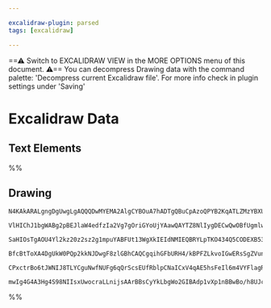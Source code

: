 ```yaml
---

excalidraw-plugin: parsed
tags: [excalidraw]

---
```

==⚠  Switch to EXCALIDRAW VIEW in the MORE OPTIONS menu of this document. ⚠== You can decompress Drawing data with the command palette: 'Decompress current Excalidraw file'. For more info check in plugin settings under 'Saving'


# Excalidraw Data
## Text Elements
%%
## Drawing
```compressed-json
N4KAkARALgngDgUwgLgAQQQDwMYEMA2AlgCYBOuA7hADTgQBuCpAzoQPYB2KqATLZMzYBXUtiRoIACyhQ4zZAHoFAc0JRJQgEYA6bGwC2CgF7N6hbEcK4OCtptbErHALRY8RMpWdx8Q1TdIEfARcZgRmBShcZQUebTiATho6IIR9BA4oZm4AbXAwUDAiiBJuCAApQgAhKoBZAA0OACVkoshYRDKoLChW4sxuAHZB/mKYbmcAZmn4gBYeAEYADkGA

VlHIChJ1bgWABg2pBEJlaW4edfzIa2Vg7gOriGYoUjYAawQAYTZ8NlIygDECwQwOBfUgmlw2DeyleQg4xG+v3+Ehe1mYcFwgUy4IgADNCPh8ABlWB3CSCDy456vD4AdW2knOhxp7wQpJg5PQlNKhzhpw44WyaAWhzYmOwanGIr2DzaEFhwjgAEliMLUDkALqHPHkdKq7gcIREw6EBFYMq4Pa4uEIwXMdVGk2PMIIYjcSYJBKy2YLQZy4qMFjsLho

SaHIOsTgAOU4Yl2kz20z2sz2g1mpuYABFUt13WgXkIEIdNMIEQBRYLpTKO434Q5CODEXB53aDSYLRMJVZ7JZJviPIgcN6GuuHX7Qt3cPEEMKHbqYXoSG2UAAqPTKuLxnCgxMIRnEvADkG3mQAYrh9ITpahRY8F1AAIJEZSh9DBPG9CNMKDmAjPk432gcVcT0TJcDNJgDTQJ160eP4TjNAh10XTdDlwIQoDYJpwn3Q9C2LQdIIACWOU4l1veJVnyA

BfcBtToXA4DgUkW0PQp2kkNJDwgF8zlGBhCAQCgqihGFbURH4/kBPFZLkvoIGwERsSgZVun0UlaS+KSUXQIEQQMhSlNIFS1LSUToUVeFJORLpyA4DEsQyL98kU5TnLM/Qz0JEkyR4nl3QE4zTPUzS2QZYgdjQAdimCjzQpeNkOS5J4fl5Vy4syTymmEAUhV2IL3Ky9SAHkJSlXZZUKkz4rSM8dwvK98BvO9YqK1T1PqzI9wPc4AzcmrirSFCnxfI

CPxctrBo6tJWNIJ8TLYCguNwfNUFg6qQrScsEUfRblpCNaICxV4qAE5hsFeIl6m4VYFlagRLp+fAAE0PQANj2bQEkGd7Vnei4BKMNgDG4DjIHoAgi12WjNtq/Qcus+11QgCSFNhEgesPDbXIxmzpLQcGICqH4joBT4EgpimzzPXEcOUY0sUBcssxZlmaYgWGMvasKPjK39OFrZ1ijgQIzGEZgAHFSExvDR2Fk89QQHDzRljhlDBx4MlwTRgjWgjD

mwIg4G4A3Hg4S98NIIsxUwocraLLnijsAArBBsCyYkLbgWo2GIBAdp1vXp1nBBwBo/h8UJcIwbomigA=
```
%%